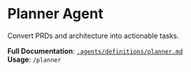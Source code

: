 # Planner Agent

Convert PRDs and architecture into actionable tasks.

**Full Documentation**: [`.agents/definitions/planner.md`](../../.agents/definitions/planner.md)  
**Usage**: `/planner`